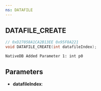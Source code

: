 ```yaml
---
ns: DATAFILE
---
```

## DATAFILE_CREATE

```c
// 0xD27058A1CA2B13EE 0x95F8A221
void DATAFILE_CREATE(int datafileIndex);
```

```
NativeDB Added Parameter 1: int p0
```

## Parameters
* **datafileIndex**: 